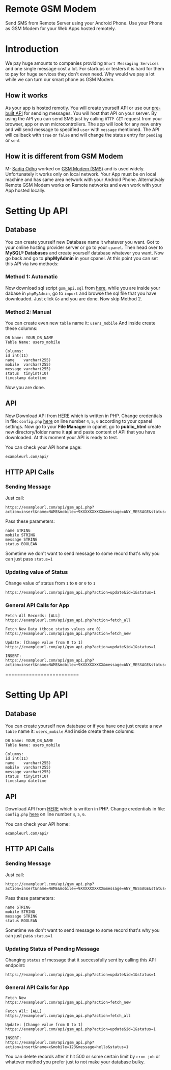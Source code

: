 # Remote GSM Modem
Send SMS from Remote Server using your Android Phone. Use your Phone as GSM Modem for your Web Apps hosted remotely.


# Introduction
We pay huge amounts to companies providing `Short Messaging Services` and one single message cost a lot. For startups or testers it is hard for them to pay for huge services they don't even need. Why would we pay a lot while we can turn our smart phone as GSM Modem. 

## How it works
As your app is hosted remotly. You will create yourself API or use our [pre-built API](https://github.com/fWd82/Remote-GSM-Modem-API/) for sending messages. You will host that API on your server. By using the API you can send SMS just by calling `HTTP GET` request from your browser, app or even microcontrollers. The app will look for any new entry and will send message to specified `user` with `message` mentioned. The API will callback with `true` or `false` and will change the status entry for `pending` or `sent`


## How it is different from GSM Modem
Mr [Sadiq Odho](https://github.com/sadiqodho) worked on [GSM Modem (SMS)](https://github.com/sadiqodho/GSM-Helper-Tool) and is used widely. Unfortunately it works only on local network. Your App must be on local machine and has same area network with your Android Phone. Alternativaly Remote GSM Modem works on Remote networks and even work with your App hosted locally. 

# Setting Up API 

## Database

You can create yourself new Database name it whatever you want. 
Got to your online hosting provider server or go to your `cpanel`. Then head over to **MySQL® Databases** and create yourself database whatever you want.
Now go back and go to **phpMyAdmin** in your cpanel.
At this point you can set this API via two methods:

### Method 1: Automatic 
Now download sql script `gsm_api.sql` from [here](https://github.com/fWd82/Remote-GSM-Modem-API/blob/main/gsm_api.sql), while you are inside your dabase in `phpMyAdmin`, go to `import` and browse the sql file that you have downloaded. Just click `Go` and you are done. Now skip Method 2.

### Method 2: Manual 
You can create even new `table` name it: `users_mobile`
And inside create these columns: 

    DB Name: YOUR_DB_NAME
    Table Name: users_mobile  
    
    Columns:
    id int(11)
    name	varchar(255) 
    mobile	varchar(255) 
    message	varchar(255) 
    status	tinyint(10) 
    timestamp datetime
    
Now you are done. 

## API
Now Download API from [HERE](https://github.com/fWd82/Remote-GSM-Modem-API/) which is written in PHP. Change credentials in file: `config.php` [here](https://github.com/fWd82/Remote-GSM-Modem-API/blob/main/config.php) on line number `4`, `5`, `6` according to your cpanel settings. 
Now go to your **File Manager** in cpanel, go to **public_html**  create new directory/folder name it **api** and paste content of API that you have downloaded.
At this moment your API is ready to test.

You can check your API home page: 

    exampleurl.com/api/

## HTTP API Calls
### Sending Message
Just call:
    
    https://exampleurl.com/api/gsm_api.php?action=insert&name=NAME&mobile=+9XXXXXXXXXX&message=ANY_MESSAGE&status=0

Pass these parameters:

    name STRING
    mobile STRING
    message STRING
    status BOOLEAN

Sometime we don't want to send message to some record that's why you can just pass `status=1`  

### Updating value of Status
Change value of status from `1` to `0` or `0` to `1` 

    https://exampleurl.com/api/gsm_api.php?action=update&id=1&status=1


### General API Calls for App

    

    Fetch All Records: [ALL]
    https://exampleurl.com/api/gsm_api.php?action=fetch_all
    
    Fetch New Data (those status values are 0)
    https://exampleurl.com/api/gsm_api.php?action=fetch_new

    Update: [Change value from 0 to 1]
    https://exampleurl.com/api/gsm_api.php?action=update&id=1&status=1
    
    INSERT:
    https://exampleurl.com/api/gsm_api.php?action=insert&name=NAME&mobile=+9XXXXXXXXXX&message=ANY_MESSAGE&status=0



=========================
# Setting Up API 

## Database
You can create yourself new database or if you have one just create a new `table` name it: `users_mobile`
And inside create these columns: 

    DB Name: YOUR_DB_NAME
    Table Name: users_mobile  
    
    Columns:
    id int(11)
    name	varchar(255) 
    mobile	varchar(255) 
    message	varchar(255) 
    status	tinyint(10) 
    timestamp datetime
    
## API
Download API from [HERE](https://github.com/fWd82/Remote-GSM-Modem-API/) which is written in PHP. Change credentials in file: `config.php` [here](https://github.com/fWd82/Remote-GSM-Modem-API/blob/main/config.php) on line number `4`, `5`, `6`.  

You can check your API home: 

    exampleurl.com/api/

## HTTP API Calls
### Sending Message
Just call:
    
    https://exampleurl.com/api/gsm_api.php?action=insert&name=NAME&mobile=+9XXXXXXXXXX&message=ANY_MESSAGE&status=0

Pass these parameters:

    name STRING
    mobile STRING
    message STRING
    status BOOLEAN

Sometime we don't want to send message to some record that's why you can just pass `status=1`  

### Updating Status of Pending Message
Changing `status` of message that it successfully sent by calling this API endpoint:

    https://exampleurl.com/api/gsm_api.php?action=update&id=1&status=1


### General API Calls for App

    Fetch New
    https://exampleurl.com/api/gsm_api.php?action=fetch_new

    Fetch All: [ALL]
    https://exampleurl.com/api/gsm_api.php?action=fetch_all

    Update: [Change value from 0 to 1]
    https://exampleurl.com/api/gsm_api.php?action=update&id=1&status=1
    
    INSERT:
    https://exampleurl.com/api/gsm_api.php?action=insert&name=x&mobile=123&message=hello&status=1


You can delete records after it hit 500 or some certain limit by `cron job` or whatever method you prefer just to not make your database bulky.



